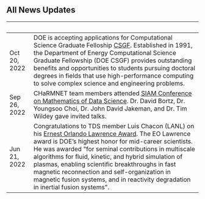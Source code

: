 ## All News Updates

&nbsp;       | |
------------ | -----------------------------------------------------------------
Oct 20, 2022 |  DOE is accepting applications for Computational Science Graduate Felloship [CSGF](htpps://www.krellinst.org/csgf/). Established in 1991, the Department of Energy Computational Science Graduate Fellowship (DOE CSGF) provides outstanding benefits and opportunities to students pursuing doctoral degrees in fields that use high-performance computing to solve complex science and engineering problems.
Sep 26, 2022 | CHaRMNET team members attended [SIAM Conference on Mathematics of Data Science](https://www.siam.org/conferences/cm/conference/mds22). Dr. David Bortz, Dr. Youngsoo Choi, Dr. John David Jakeman, and Dr. Tim Wildey gave invited talks.  
Jun 21, 2022 | Congratulations to TDS member Luis Chacon (LANL) on his [Ernest Orlando Lawrence Award](https://science.osti.gov/lawrence). The EO Lawrence award is DOE’s highest honor for mid-career scientists. He was awarded "for seminal contributions in multiscale algorithms for fluid, kinetic, and hybrid simulation of plasmas, enabling scientific breakthroughs in fast magnetic reconnection and self-organization in magnetic fusion systems, and in reactivity degradation in inertial fusion systems".
